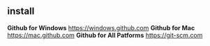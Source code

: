 ## install 
**Github for Windows**
https://windows.github.com
**Github for Mac**
https://mac.github.com
**Github for All Patforms**
https://git-scm.com
